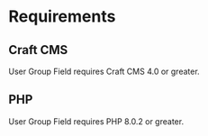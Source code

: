 # Requirements

## Craft CMS
User Group Field requires Craft CMS 4.0 or greater.

## PHP
User Group Field requires PHP 8.0.2 or greater.
